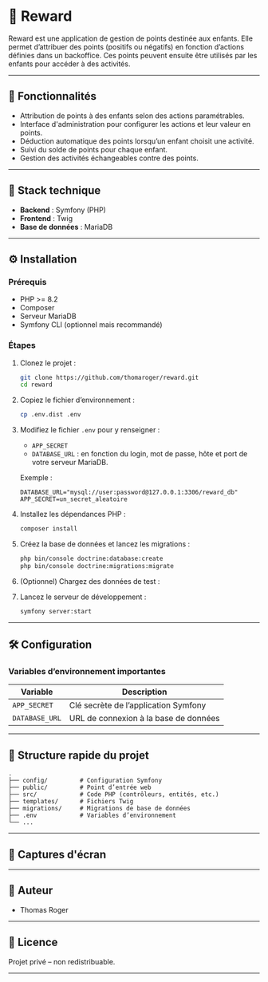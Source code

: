 # 🎁 Reward

Reward est une application de gestion de points destinée aux enfants. Elle permet d’attribuer des points (positifs ou négatifs) en fonction d’actions définies dans un backoffice. Ces points peuvent ensuite être utilisés par les enfants pour accéder à des activités.

---

## 🚀 Fonctionnalités

- Attribution de points à des enfants selon des actions paramétrables.
- Interface d'administration pour configurer les actions et leur valeur en points.
- Déduction automatique des points lorsqu’un enfant choisit une activité.
- Suivi du solde de points pour chaque enfant.
- Gestion des activités échangeables contre des points.

---

## 🧰 Stack technique

- **Backend** : Symfony (PHP)
- **Frontend** : Twig
- **Base de données** : MariaDB

---

## ⚙️ Installation

### Prérequis

- PHP >= 8.2
- Composer
- Serveur MariaDB
- Symfony CLI (optionnel mais recommandé)

### Étapes

1. Clonez le projet :
   ```bash
   git clone https://github.com/thomaroger/reward.git
   cd reward
   ```

2. Copiez le fichier d’environnement :
   ```bash
   cp .env.dist .env
   ```

3. Modifiez le fichier `.env` pour y renseigner :
   - `APP_SECRET`
   - `DATABASE_URL` : en fonction du login, mot de passe, hôte et port de votre serveur MariaDB.

   Exemple :
   ```
   DATABASE_URL="mysql://user:password@127.0.0.1:3306/reward_db"
   APP_SECRET=un_secret_aleatoire
   ```

4. Installez les dépendances PHP :
   ```bash
   composer install
   ```

5. Créez la base de données et lancez les migrations :
   ```bash
   php bin/console doctrine:database:create
   php bin/console doctrine:migrations:migrate
   ```

6. (Optionnel) Chargez des données de test :

7. Lancez le serveur de développement :
   ```bash
   symfony server:start
   ```

---

## 🛠️ Configuration

### Variables d’environnement importantes

| Variable       | Description                              |
|----------------|------------------------------------------|
| `APP_SECRET`   | Clé secrète de l’application Symfony     |
| `DATABASE_URL` | URL de connexion à la base de données    |

---

## 📁 Structure rapide du projet

```
.
├── config/         # Configuration Symfony
├── public/         # Point d’entrée web
├── src/            # Code PHP (contrôleurs, entités, etc.)
├── templates/      # Fichiers Twig
├── migrations/     # Migrations de base de données
├── .env            # Variables d’environnement
└── ...
```

---

## 📸 Captures d'écran


---

## 👤 Auteur

- Thomas Roger 

---

## 📄 Licence

Projet privé – non redistribuable.

---

